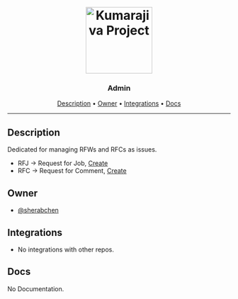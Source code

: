 <h1 align="center">
  <br>
  <a href="https://ymfz.org"><img src="https://avatars.githubusercontent.com/u/113319833?s=200&v=4" alt="Kumarajiva Project" width="150"></a>
  <br>
</h1>

<h3 align="center">Admin</h3>


<!-- Replace the title of the repository -->

<p align="center">
  <a href="#description">Description</a> •
  <a href="#owner">Owner</a> •
  <a href="#integrations">Integrations</a> •
  <a href="#docs">Docs</a>
</p>
<hr>

## Description

Dedicated for managing RFWs and RFCs as issues.

- RFJ -> Request for Job, [Create](https://github.com/The-Kumarajiva-Project/Requests/issues/new?assignees=&labels=&template=RFJ.md&title=%5BRFJ)
- RFC -> Request for Comment, [Create](https://github.com/The-Kumarajiva-Project/Requests/issues/new?assignees=&labels=&template=RFC.md&title=%5BRFC%5D)

<!-- This section provides a high-level overview for the repo -->

## Owner

- [@sherabchen](https://github.com/sherabchen)

<!-- This section lists the owners of the repo -->

## Integrations

- No integrations with other repos.

<!-- This section must list as bulleted list how this repo depends or is integrated with other repos -->

## Docs

No Documentation.

<!-- This section must link to the docs which are in the root of the repository in /docs -->

